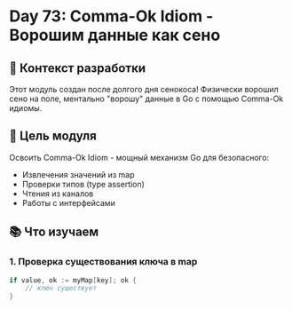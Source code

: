 # Day 73: Comma-Ok Idiom - Ворошим данные как сено

## 🌾 Контекст разработки
Этот модуль создан после долгого дня сенокоса! Физически ворошил сено на поле,
ментально "ворошу" данные в Go с помощью Comma-Ok идиомы.

## 🎯 Цель модуля
Освоить Comma-Ok Idiom - мощный механизм Go для безопасного:
- Извлечения значений из map
- Проверки типов (type assertion)
- Чтения из каналов
- Работы с интерфейсами

## 📚 Что изучаем

### 1. Проверка существования ключа в map
```go
if value, ok := myMap[key]; ok {
    // ключ существует
}
